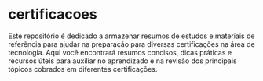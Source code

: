# certificacoes
Este repositório é dedicado a armazenar resumos de estudos e materiais de referência para ajudar na preparação para diversas certificações na área de tecnologia. Aqui você encontrará resumos concisos, dicas práticas e recursos úteis para auxiliar no aprendizado e na revisão dos principais tópicos cobrados em diferentes certificações.
